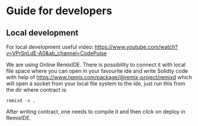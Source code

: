 # Guide for developers
## Local development
For local development useful video:
https://www.youtube.com/watch?v=VPrSnLdE-A0&ab_channel=CodePulse

We are using Online RemixIDE. There is possibility to connect it with local
file space where you can open in your favourite ide and write Solidty code with
help of https://www.npmjs.com/package/@remix-project/remixd which will open
a socket from your local file system to the ide, just run this from the dir where contract is:
```
remixd -s .
```

After writing contract, one needs to compile it and then click on deploy
in RemixIDE.